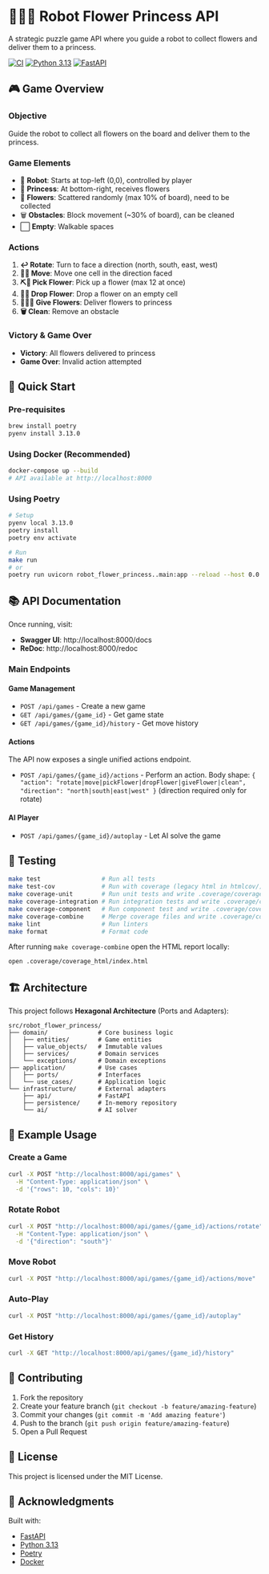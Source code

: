 # 🤖🌸👑 Robot Flower Princess API

A strategic puzzle game API where you guide a robot to collect flowers and deliver them to a princess.

[![CI](https://github.com/yourusername/Robot-Flower-Princess-Back/workflows/CI/badge.svg)](https://github.com/yourusername/Robot-Flower-Princess-Back/actions)
[![Python 3.13](https://img.shields.io/badge/python-3.13-blue.svg)](https://www.python.org/downloads/)
[![FastAPI](https://img.shields.io/badge/FastAPI-0.115-green.svg)](https://fastapi.tiangolo.com)

## 🎮 Game Overview

### Objective
Guide the robot to collect all flowers on the board and deliver them to the princess.

### Game Elements
- 🤖 **Robot**: Starts at top-left (0,0), controlled by player
- 👑 **Princess**: At bottom-right, receives flowers
- 🌸 **Flowers**: Scattered randomly (max 10% of board), need to be collected
- 🗑️ **Obstacles**: Block movement (~30% of board), can be cleaned
- ⬜ **Empty**: Walkable spaces

### Actions
1. **↩️ Rotate**: Turn to face a direction (north, south, east, west)
2. **🚶‍♂️ Move**: Move one cell in the direction faced
3. **⛏️🌸 Pick Flower**: Pick up a flower (max 12 at once)
4. **🫳🌸 Drop Flower**: Drop a flower on an empty cell
5. **🫴🏼🌸 Give Flowers**: Deliver flowers to princess
6. **🗑️ Clean**: Remove an obstacle

### Victory & Game Over
- **Victory**: All flowers delivered to princess
- **Game Over**: Invalid action attempted

## 🚀 Quick Start

### Pre-requisites
```bash
brew install poetry
pyenv install 3.13.0
```

### Using Docker (Recommended)
```bash
docker-compose up --build
# API available at http://localhost:8000
```

### Using Poetry
```bash
# Setup
pyenv local 3.13.0
poetry install
poetry env activate

# Run
make run
# or
poetry run uvicorn robot_flower_princess..main:app --reload --host 0.0.0.0 --port 8000
```

## 📚 API Documentation

Once running, visit:
- **Swagger UI**: http://localhost:8000/docs
- **ReDoc**: http://localhost:8000/redoc

### Main Endpoints

#### Game Management
- `POST /api/games` - Create a new game
- `GET /api/games/{game_id}` - Get game state
- `GET /api/games/{game_id}/history` - Get move history

#### Actions
The API now exposes a single unified actions endpoint.
- `POST /api/games/{game_id}/actions` - Perform an action. Body shape: `{ "action": "rotate|move|pickFlower|dropFlower|giveFlower|clean", "direction": "north|south|east|west" }` (direction required only for rotate)

#### AI Player
- `POST /api/games/{game_id}/autoplay` - Let AI solve the game

## 🧪 Testing

```bash
make test                 # Run all tests
make test-cov             # Run with coverage (legacy html in htmlcov/)
make coverage-unit        # Run unit tests and write .coverage/coverage-unit.xml
make coverage-integration # Run integration tests and write .coverage/coverage-integration.xml
make coverage-component   # Run component test and write .coverage/coverage-component.xml
make coverage-combine     # Merge coverage files and write .coverage/coverage-combined.xml + .coverage/coverage_html/
make lint                 # Run linters
make format               # Format code
```

After running `make coverage-combine` open the HTML report locally:

```bash
open .coverage/coverage_html/index.html
```

## 🏗️ Architecture

This project follows **Hexagonal Architecture** (Ports and Adapters):

```
src/robot_flower_princess/
├── domain/              # Core business logic
│   ├── entities/        # Game entities
│   ├── value_objects/   # Immutable values
│   ├── services/        # Domain services
│   └── exceptions/      # Domain exceptions
├── application/         # Use cases
│   ├── ports/           # Interfaces
│   └── use_cases/       # Application logic
└── infrastructure/      # External adapters
    ├── api/             # FastAPI
    ├── persistence/     # In-memory repository
    └── ai/              # AI solver
```

## 📖 Example Usage

### Create a Game
```bash
curl -X POST "http://localhost:8000/api/games" \
  -H "Content-Type: application/json" \
  -d '{"rows": 10, "cols": 10}'
```

### Rotate Robot
```bash
curl -X POST "http://localhost:8000/api/games/{game_id}/actions/rotate" \
  -H "Content-Type: application/json" \
  -d '{"direction": "south"}'
```

### Move Robot
```bash
curl -X POST "http://localhost:8000/api/games/{game_id}/actions/move"
```

### Auto-Play
```bash
curl -X POST "http://localhost:8000/api/games/{game_id}/autoplay"
```

### Get History
```bash
curl -X GET "http://localhost:8000/api/games/{game_id}/history"
```

## 🤝 Contributing

1. Fork the repository
2. Create your feature branch (`git checkout -b feature/amazing-feature`)
3. Commit your changes (`git commit -m 'Add amazing feature'`)
4. Push to the branch (`git push origin feature/amazing-feature`)
5. Open a Pull Request

## 📄 License

This project is licensed under the MIT License.

## 🙏 Acknowledgments

Built with:
- [FastAPI](https://fastapi.tiangolo.com/)
- [Python 3.13](https://www.python.org/)
- [Poetry](https://python-poetry.org/)
- [Docker](https://www.docker.com/)
